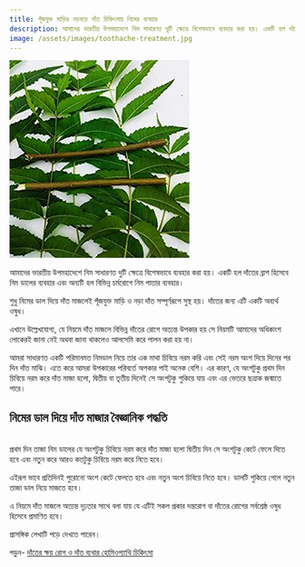 ```yaml
---
title: পূঁজযুক্ত মাড়ির নড়বড়ে দাঁত চিকিৎসায় নিমের ব্যবহার
description: আমাদের ভারতীয় উপমহাদেশে নিম সাধারণত দুটি ক্ষেত্রে বিশেষভাবে ব্যবহার করা হয়। একটি হল দাঁতের ব্রাশ হিসেবে নিম ডালের ব্যবহার এবং অন্যটি হল বিভিন্ন চর্মরোগে নিম পাতার ব্যবহার।
image: /assets/images/toothache-treatment.jpg
---
```

![পূঁজযুক্ত মাড়ির নড়বড়ে দাঁত চিকিৎসায় নিমের ব্যবহার](/assets/images/toothache-treatment.jpg)

আমাদের ভারতীয় উপমহাদেশে নিম সাধারণত দুটি ক্ষেত্রে বিশেষভাবে ব্যবহার করা হয়। একটি হল দাঁতের ব্রাশ হিসেবে নিম ডালের ব্যবহার এবং অন্যটি হল বিভিন্ন চর্মরোগে নিম পাতার ব্যবহার।

শুধু নিমের ডাল দিয়ে দাঁত মাজলেই পূঁজযুক্ত মাড়ি ও নড়া দাঁত সম্পূর্ণরূপে সুস্থ হয়। দাঁতের জন্য এটি একটি অব্যর্থ ওষুধ।

এখানে উল্লেখযোগ্য, যে নিয়মে দাঁত মাজলে বিভিন্ন দাঁতের রোগে অত্যন্ত উপকার হয় সে নিয়মটি আমাদের অধিকাংশ লোকেরই জানা নেই অথবা জানা থাকলেও আলসেমি করে পালন করা হয় না।

আমরা সাধারণত একটি পরিমানমত নিমডাল নিয়ে তার এক মাথা চিবিয়ে নরম করি এবং সেই নরম অংশ দিয়ে দিনের পর দিন দাঁত মাঝি। এতে করে আমরা উপকারের পরিবর্তে অপকার পাই অনেক বেশি। এর কারণ, যে অংশটুকু প্রথম দিন চিবিয়ে নরম করে দাঁত মাজা হলো, দ্বিতীয় বা তৃতীয় দিনেই সে অংশটুকু শুকিয়ে যায় এবং এর ভেতরে ছত্রাক জন্মাতে পারে।

## নিমের ডাল দিয়ে দাঁত মাজার বৈজ্ঞানিক পদ্ধতি
<br>
প্রথম দিন তাজা নিম ডালের যে অংশটুকু চিবিয়ে নরম করে দাঁত মাজা হলো দ্বিতীয় দিন সে অংশটুকু কেটে ফেলে দিতে হবে এবং নতুন করে আরও কতটুকু চিবিয়ে নরম করে নিতে হবে।

এইরূপ ভাবে প্রতিদিনই পুরোনো অংশ কেটে ফেলতে হবে এবং নতুন অংশ চিবিয়ে নিতে হবে। ডালটি শুকিয়ে গেলে নতুন তাজা ডাল নিয়ে মাজতে হবে।

এ নিয়মে দাঁত মাজলে অত্যন্ত দৃঢ়তার সাথে বলা যায় যে এটিই সকল প্রকার দন্তরোগ বা দাঁতের রোগের সর্বশ্রেষ্ঠ ওষুধ হিসেবে প্রমাণিত হবে।

প্রাসঙ্গিক লেখাটি পড়ে দেখতে পারেন।

পড়ুন- <a href="https://althealthcare.info/articles/homeopathy-treatment-of-dental-pain">দাঁতের ক্ষয় রোগ ও দাঁত ব্যথার হোমিওপ্যাথি চিকিৎসা</a>
